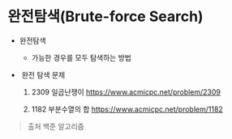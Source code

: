 # 완전탐색(Brute-force Search)



* 완전탐색
  * 가능한 경우를 모두 탐색하는 방법



* ​	완전 탐색 문제

  1. 2309 일곱난쟁이 https://www.acmicpc.net/problem/2309

  2. 1182 부분수열의 합 <https://www.acmicpc.net/problem/1182>

      

> 출처 백준 알고리즘

